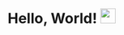 # Hello, World! <img src="https://raw.githubusercontent.com/MartinHeinz/MartinHeinz/master/wave.gif" width="30px">
